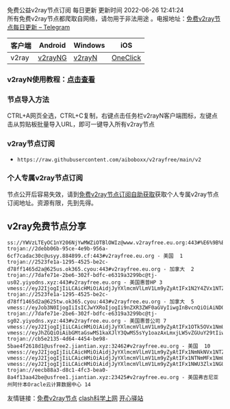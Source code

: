 免费公益v2ray节点订阅  每日更新  更新时间 2022-06-26 12:41:24  
所有免费v2ray节点都爬取自网络，请勿用于非法用途 。电报地址：[免费v2ray节点每日更新 – Telegram](https://t.me/s/v2raydailyupdate)

|  客户端  | Android  | Windows  | iOS  |
|  ----  | ----   | ----  |----  |
| v2ray  | [v2rayNG](https://www.v2rayfree.eu.org/post/v2rayNg-tutorial/) | [v2rayN](https://www.v2rayfree.eu.org/post/v2rayN-tutorial/) | [OneClick](https://www.v2rayfree.eu.org/post/oneclick/) |
### v2rayN使用教程：[点击查看](https://www.v2rayfree.eu.org/post/v2rayN-tutorial/) 

### 节点导入方法  
CTRL+A网页全选，CTRL+C复制，右键点击任务栏v2rayN客户端图标，左键点击从剪贴板批量导入URL，即可一键导入所有v2ray节点  
### v2ray节点订阅  
- `https://raw.githubusercontent.com/aiboboxx/v2rayfree/main/v2`  
### 个人专属v2ray节点订阅  
节点公开后容易失效，请到[免费v2ray节点订阅自助获取](https://www.v2rayfree.eu.org/post/free-v2ray/)获取个人专属v2ray节点订阅地址。资源有限，先到先得。
## v2ray免费节点分享
```  
ss://YWVzLTEyOC1nY206NjYwMWZiOTBlOWIz@www.v2rayfree.eu.org:443#%E6%9B%B4%E5%A4%9A%E5%85%8D%E8%B4%B9%E9%AB%98%E9%80%9Fv2ray%E3%80%81clash%E8%8A%82%E7%82%B9%3Awww.v2rayfree.eu.org
trojan://2debb06b-95ce-4e9b-956a-6cf7cadac30c@usyy.884899.cf:443#v2rayfree.eu.org - 美国  1
trojan://2523fe1a-1295-4525-be2c-d78ff1465d2a@625us.ok365.cyou:443#v2rayfree.eu.org - 加拿大  2
trojan://7dafe71e-2be6-302f-bdfc-e6319a3299bc@tj-us02.yiyodns.xyz:443#v2rayfree.eu.org - 美国惠普HP 3
vmess://eyJ2IjogIjIiLCAicHMiOiAidjJyYXlmcmVlLmV1Lm9yZyAtIFx1N2Y4ZVx1NTZmZENsb3VkRmxhcmVcdTUxNmNcdTUzZjhDRE5cdTgyODJcdTcwYjkgNCIsICJhZGQiOiAidjQ3LnYyZG5zLmJhciIsICJwb3J0IjogIjIwNTIiLCAiaWQiOiAiMGM2OGFmOGEtOTYxYS0zMDY1LWEzYTctMTgwMGViYzcwYmRiIiwgImFpZCI6ICIwIiwgInNjeSI6ICJhdXRvIiwgIm5ldCI6ICJ3cyIsICJ0eXBlIjogIm5vbmUiLCAiaG9zdCI6ICJ2NDcudjJkbnMuYmFyIiwgInBhdGgiOiAiL3Y0Ny11bmxpbWl0bmR4ZCIsICJ0bHMiOiAiIiwgInNuaSI6ICIiLCAiYWxwbiI6ICIifQ==
trojan://2523fe1a-1295-4525-be2c-d78ff1465d2a@625tw.ok365.cyou:443#v2rayfree.eu.org - 加拿大  5
vmess://eyJob3N0IjogIiIsICJwYXRoIjogIi9nZXR3ZWF0aGVyIiwgInBvcnQiOiAiNDQzIiwgInRscyI6ICJ0bHMiLCAicHMiOiAidjJyYXlmcmVlLmV1Lm9yZyAtIFx1NWUwY1x1ODE0YSAgNiIsICJpZCI6ICI3NDcwMTQ5Yy1mNTA0LTExZWMtYjkzYi0wMDAwMTcwMjIwMDgiLCAiYWRkIjogImFvcC5zc2ZyZWUucnUiLCAidiI6ICIyIiwgImFpZCI6ICI2NCIsICJuZXQiOiAid3MiLCAidHlwZSI6ICJub25lIn0=
trojan://7dafe71e-2be6-302f-bdfc-e6319a3299bc@tj-sg02.yiyodns.xyz:443#v2rayfree.eu.org - 美国惠普公司 7
vmess://eyJ2IjogIjIiLCAicHMiOiAidjJyYXlmcmVlLmV1Lm9yZyAtIFx1OTk5OVx1NmUyZkJHUC5ORVRcdTY1NzBcdTYzNmVcdTRlMmRcdTVmYzMgOCIsICJhZGQiOiAiMTgwLjIxNS4xOTYuMTAiLCAicG9ydCI6ICIzOTA0MyIsICJpZCI6ICIxYjJmNDRlNC1hODEwLTQ4YTgtYjYyMC1hNDU2N2I0NmM5YjciLCAiYWlkIjogIjAiLCAic2N5IjogImF1dG8iLCAibmV0IjogIndzIiwgInR5cGUiOiAibm9uZSIsICJob3N0IjogIjE4MC4yMTUuMTk2LjEwIiwgInBhdGgiOiAiLyIsICJ0bHMiOiAidGxzIiwgInNuaSI6ICIiLCAiYWxwbiI6ICIifQ==
vmess://eyJhZGQiOiAibGMtaGswMS1kaXJlY3QwMS5sYy1oazAxLmxjLW5vZGUuY29tIiwgImFpZCI6IDIsICJob3N0IjogImxjLWhrMDEtZGlyZWN0MDEubGMtaGswMS5sYy1ub2RlLmNvbSIsICJpZCI6ICJlYzczNjQ4Mi0xNzNlLTNlZmYtOTExNC1iNDlkZjgwNTZlN2QiLCAibmV0IjogIndzIiwgInBhdGgiOiAiLyIsICJwb3J0IjogNDQzLCAicHMiOiAidjJyYXlmcmVlLmV1Lm9yZyAtIFx1NTNmMFx1NmU3ZVx1NzcwMVx1NGUyZFx1NTM0ZVx1NzUzNVx1NGZlMShIaU5ldClcdTY1NzBcdTYzNmVcdTRlMmRcdTVmYzMgOSIsICJ0bHMiOiAidGxzIiwgInR5cGUiOiAiYXV0byIsICJza2lwLWNlcnQtdmVyaWZ5IjogdHJ1ZSwgInNuaSI6ICIifQ==
trojan://cb5e2135-4d64-4454-be98-5bae4f2618d1@usfree2.jiantian.xyz:32462#v2rayfree.eu.org - 美国  10
vmess://eyJ2IjogIjIiLCAicHMiOiAidjJyYXlmcmVlLmV1Lm9yZyAtIFx1NmNkNVx1NTZmZE9WSFx1NjU3MFx1NjM2ZVx1NGUyZFx1NWZjMyAxMSIsICJhZGQiOiAiNTQuMzcuMTkyLjExMiIsICJwb3J0IjogIjQ0MyIsICJpZCI6ICI5ZjU4MjM0Yy0zNTViLTQwNjUtYWUyMS1kNGE2MzA5OWFiYTUiLCAiYWlkIjogIjY0IiwgInNjeSI6ICJhdXRvIiwgIm5ldCI6ICJ3cyIsICJ0eXBlIjogIm5vbmUiLCAiaG9zdCI6ICI1NC4zNy4xOTIuMTEyIiwgInBhdGgiOiAiL3BhdGgvMTIwMjA4MzAxNDIyIiwgInRscyI6ICJ0bHMiLCAic25pIjogIiIsICJhbHBuIjogIiJ9
vmess://eyJ2IjogIjIiLCAicHMiOiAidjJyYXlmcmVlLmV1Lm9yZyAtIFx1NTNmMFx1NmU3ZVx1NzcwMVx1NWI5Y1x1NTE3MFx1NTNiZlx1NGUyZFx1NTM0ZVx1NzUzNVx1NGZlMSAxMiIsICJhZGQiOiAiMTExLjI0MS4xMDkuMjQ3IiwgInBvcnQiOiAiMzk5OTgiLCAiaWQiOiAiMjFkY2JlYzgtZWVlOC0zZDIwLTgyYjYtZjhjMTZmZTZkYzhkIiwgImFpZCI6ICIwIiwgInNjeSI6ICJhdXRvIiwgIm5ldCI6ICJ0Y3AiLCAidHlwZSI6ICJub25lIiwgImhvc3QiOiAiIiwgInBhdGgiOiAiIiwgInRscyI6ICJ0bHMiLCAic25pIjogIiIsICJhbHBuIjogIiJ9
vmess://eyJ2IjogIjIiLCAicHMiOiAidjJyYXlmcmVlLmV1Lm9yZyAtIFx1NWU3Zlx1NGUxY1x1NzcwMVx1NzlmYlx1NTJhOCAxMyIsICJhZGQiOiAiMTIwLjIzMy43LjIyMSIsICJwb3J0IjogIjMyMDA2IiwgImlkIjogIjIxZGNiZWM4LWVlZTgtM2QyMC04MmI2LWY4YzE2ZmU2ZGM4ZCIsICJhaWQiOiAiMCIsICJzY3kiOiAiYXV0byIsICJuZXQiOiAidGNwIiwgInR5cGUiOiAibm9uZSIsICJob3N0IjogIiIsICJwYXRoIjogIiIsICJ0bHMiOiAiIiwgInNuaSI6ICIifQ==
trojan://eecb88a3-d8c1-4fc3-bea0-8a4f13aa42be@usfree1.jiantian.xyz:23425#v2rayfree.eu.org - 美国弗吉尼亚州阿什本Oracle云计算数据中心 14

```

友情链接：[免费v2ray节点](https://www.v2rayfree.eu.org)  [clash科学上网](https://github.com/aiboboxx/clashfree)  [开心驿站](https://www.kxyz.eu.org)